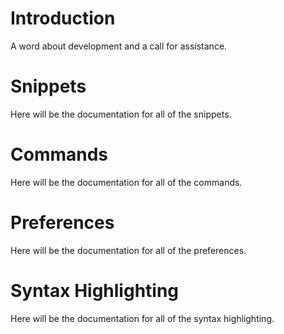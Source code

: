 # Introduction

A word about development and a call for assistance.

# Snippets

Here will be the documentation for all of the snippets.

# Commands

Here will be the documentation for all of the commands.

# Preferences

Here will be the documentation for all of the preferences.

# Syntax Highlighting

Here will be the documentation for all of the syntax highlighting.
